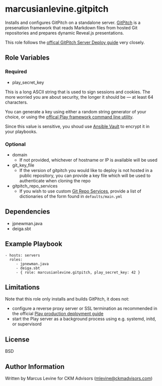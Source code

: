 marcusianlevine.gitpitch
=========

Installs and configures GitPitch on a standalone server. [GitPitch](https://github.com/gitpitch/gitpitch) is a presenation framework that reads Markdown files from hosted Git repositories and prepares dynamic Reveal.js presentations.

This role follows the [offical GitPitch Server Deploy guide](https://github.com/gitpitch/gitpitch/wiki/Server-Deploy-Instructions) very closely.

Role Variables
--------------

### Required
* play_secret_key

This is a long ASCII string that is used to sign sessions and cookies. The more worried you are about security, the longer it should be — at least 64 characters.

You can generate a key using either a random string generator of your choice, or using the [offical Play framework command line utility](https://playframework.com/documentation/2.5.x/ApplicationSecret#Generating-an-application-secret).

Since this value is sensitive, you shoud use [Ansible Vault](http://docs.ansible.com/ansible/playbooks_vault.html) to encrypt it in your playbooks.

### Optional

* domain
  * If not provided, whichever of hostname or IP is available will be used
* git_key_file
  * If the version of gitpitch you would like to deploy is not hosted in a public repository, you can provide a key file which will be used to authenticate when cloning the repo
* gitpitch_repo_services
  * If you wish to use custom [Git Repo Services](https://github.com/gitpitch/gitpitch/wiki/Git-Repo-Services), provide a list of dictionaries of the form found in `defaults/main.yml`

Dependencies
------------

* jpnewman.java
* deiga.sbt

Example Playbook
----------------

    - hosts: servers
      roles:
         - jpnewman.java
         - deiga.sbt
         - { role: marcusianlevine.gitpitch, play_secret_key: 42 }

Limitations
-----------

Note that this role only installs and builds GitPitch, it does not:

* configure a reverse proxy server or SSL termination as recommended in the official [Play production deployment guide](https://playframework.com/documentation/2.5.x/HTTPServer)
* start the Play server as a background process using e.g. systemd, initd, or supervisord

License
-------

BSD

Author Information
------------------

Written by Marcus Levine for CKM Advisors (mlevine@ckmadvisors.com)
